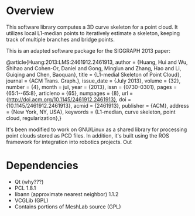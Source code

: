 # Overview

This software library computes a 3D curve skeleton for a point cloud. It utilizes local L1-median points to iteratively estimate a skeleton, keeping track of multiple branches and bridge points. 

This is an adapted software package for the SIGGRAPH 2013 paper:

  @article{Huang:2013:LMS:2461912.2461913,
    author = {Huang, Hui and Wu, Shihao and Cohen-Or, Daniel and Gong, Minglun and Zhang, Hao   and Li, Guiqing and Chen, Baoquan},
    title = {L1-medial Skeleton of Point Cloud},
    journal = {ACM Trans. Graph.},
    issue_date = {July 2013},
    volume = {32},
    number = {4},
    month = jul,
    year = {2013},
    issn = {0730-0301},
    pages = {65:1--65:8},
    articleno = {65},
    numpages = {8},
    url = {http://doi.acm.org/10.1145/2461912.2461913},
    doi = {10.1145/2461912.2461913},
    acmid = {2461913},
    publisher = {ACM},
    address = {New York, NY, USA},
    keywords = {L1-median, curve skeleton, point cloud, regularization},} 
    
It's been modified to work on GNU/Linux as a shared library for processing point clouds stored as PCD files. In addition, it's built using the ROS framework for integration into robotics projects. Out

# Dependencies

- Qt (why???)
- PCL 1.8.1
- libann (approximate nearest neighbor) 1.1.2
- VCGLib (GPL)
- Contains portions of MeshLab source (GPL) 
